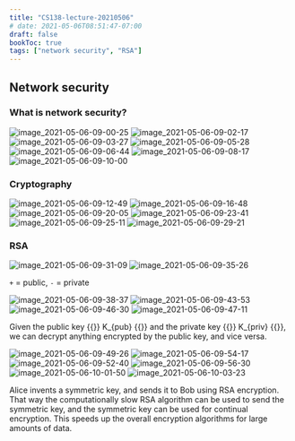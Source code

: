 ```yaml
---
title: "CS138-lecture-20210506"
# date: 2021-05-06T08:51:47-07:00
draft: false
bookToc: true
tags: ["network security", "RSA"]
---
```


## Network security

### What is network security?

![image_2021-05-06-09-00-25](/notes/image_2021-05-06-09-00-25.png)
![image_2021-05-06-09-02-17](/notes/image_2021-05-06-09-02-17.png)
![image_2021-05-06-09-03-27](/notes/image_2021-05-06-09-03-27.png)
![image_2021-05-06-09-05-28](/notes/image_2021-05-06-09-05-28.png)
![image_2021-05-06-09-06-44](/notes/image_2021-05-06-09-06-44.png)
![image_2021-05-06-09-08-17](/notes/image_2021-05-06-09-08-17.png)
![image_2021-05-06-09-10-00](/notes/image_2021-05-06-09-10-00.png)

### Cryptography

![image_2021-05-06-09-12-49](/notes/image_2021-05-06-09-12-49.png)
![image_2021-05-06-09-16-48](/notes/image_2021-05-06-09-16-48.png)
![image_2021-05-06-09-20-05](/notes/image_2021-05-06-09-20-05.png)
![image_2021-05-06-09-23-41](/notes/image_2021-05-06-09-23-41.png)
![image_2021-05-06-09-25-11](/notes/image_2021-05-06-09-25-11.png)
![image_2021-05-06-09-29-21](/notes/image_2021-05-06-09-29-21.png)

### RSA

![image_2021-05-06-09-31-09](/notes/image_2021-05-06-09-31-09.png)
![image_2021-05-06-09-35-26](/notes/image_2021-05-06-09-35-26.png)

`+` = public, `-` = private

![image_2021-05-06-09-38-37](/notes/image_2021-05-06-09-38-37.png)
![image_2021-05-06-09-43-53](/notes/image_2021-05-06-09-43-53.png)
![image_2021-05-06-09-46-30](/notes/image_2021-05-06-09-46-30.png)
![image_2021-05-06-09-47-11](/notes/image_2021-05-06-09-47-11.png)

Given the public key {{<k>}} K_{pub} {{</k>}} and the private key {{<k>}} K_{priv} {{</k>}},
we can decrypt anything encrypted by the public key, and vice versa.

![image_2021-05-06-09-49-26](/notes/image_2021-05-06-09-49-26.png)
![image_2021-05-06-09-54-17](/notes/image_2021-05-06-09-54-17.png)
![image_2021-05-06-09-52-40](/notes/image_2021-05-06-09-52-40.png)
![image_2021-05-06-09-56-30](/notes/image_2021-05-06-09-56-30.png)
![image_2021-05-06-10-01-50](/notes/image_2021-05-06-10-01-50.png)
![image_2021-05-06-10-03-23](/notes/image_2021-05-06-10-03-23.png)

Alice invents a symmetric key, and sends it to Bob using RSA encryption.
That way the computationally slow RSA algorithm can be used to send the symmetric key, and the symmetric key can be used for continual encryption.
This speeds up the overall encryption algorithms for large amounts of data.

